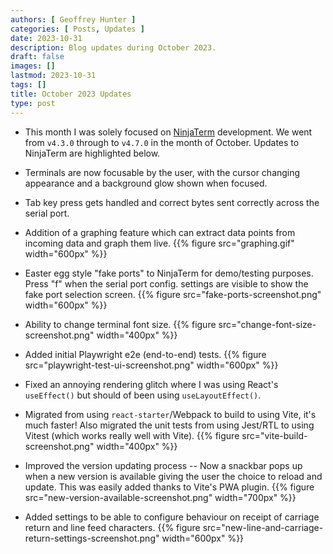 ```yaml
---
authors: [ Geoffrey Hunter ]
categories: [ Posts, Updates ]
date: 2023-10-31
description: Blog updates during October 2023.
draft: false
images: []
lastmod: 2023-10-31
tags: []
title: October 2023 Updates
type: post
---
```


* This month I was solely focused on [NinjaTerm](https://github.com/gbmhunter/NinjaTerm) development. We went from `v4.3.0` through to `v4.7.0` in the month of October. Updates to NinjaTerm are highlighted below.

* Terminals are now focusable by the user, with the cursor changing appearance and a background glow shown when focused.

* Tab key press gets handled and correct bytes sent correctly across the serial port.

* Addition of a graphing feature which can extract data points from incoming data and graph them live.
    {{% figure src="graphing.gif" width="600px" %}}

* Easter egg style "fake ports" to NinjaTerm for demo/testing purposes. Press "f" when the serial port config. settings are visible to show the fake port selection screen.
    {{% figure src="fake-ports-screenshot.png" width="600px" %}}

* Ability to change terminal font size.
    {{% figure src="change-font-size-screenshot.png" width="400px" %}}

* Added initial Playwright e2e (end-to-end) tests.
    {{% figure src="playwright-test-ui-screenshot.png" width="600px" %}}

* Fixed an annoying rendering glitch where I was using React's `useEffect()` but should of been using `useLayoutEffect()`.

* Migrated from using `react-starter`/Webpack to build to using Vite, it's much faster! Also migrated the unit tests from using Jest/RTL to using Vitest (which works really well with Vite).
    {{% figure src="vite-build-screenshot.png" width="400px" %}}

* Improved the version updating process -- Now a snackbar pops up when a new version is available giving the user the choice to reload and update. This was easily added thanks to Vite's PWA plugin.
    {{% figure src="new-version-available-screenshot.png" width="700px" %}}

* Added settings to be able to configure behaviour on receipt of carriage return and line feed characters.
    {{% figure src="new-line-and-carriage-return-settings-screenshot.png" width="600px" %}}
